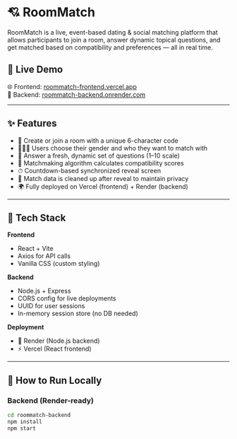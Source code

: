 # 💘 RoomMatch

RoomMatch is a live, event-based dating & social matching platform that allows participants to join a room, answer dynamic topical questions, and get matched based on compatibility and preferences — all in real time.

## 🔗 Live Demo

🌐 Frontend: [roommatch-frontend.vercel.app](https://roomatch-frontend-u.vercel.app/)  
🚀 Backend: [roommatch-backend.onrender.com](https://roommatch-backend.onrender.com)

---

## ✨ Features

- 🎯 Create or join a room with a unique 6-character code
- 🧑‍🤝‍🧑 Users choose their gender and who they want to match with
- 🧠 Answer a fresh, dynamic set of questions (1–10 scale)
- 🔁 Matchmaking algorithm calculates compatibility scores
- ⏱ Countdown-based synchronized reveal screen
- 🔐 Match data is cleaned up after reveal to maintain privacy
- 🌍 Fully deployed on Vercel (frontend) + Render (backend)

---


## 🧩 Tech Stack

**Frontend**
- React + Vite
- Axios for API calls
- Vanilla CSS (custom styling)

**Backend**
- Node.js + Express
- CORS config for live deployments
- UUID for user sessions
- In-memory session store (no DB needed)

**Deployment**
- 🔄 Render (Node.js backend)
- ⚡ Vercel (React frontend)

---

## 🚀 How to Run Locally

### Backend (Render-ready)

```bash
cd roommatch-backend
npm install
npm start
